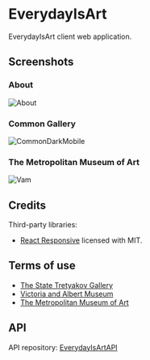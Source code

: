 # EverydayIsArt

EverydayIsArt client web application.

## Screenshots

### About

![About](https://github.com/lebedeva-svetlana/EverydayIsArt/assets/91262515/3f9b96a7-85a4-48a9-a810-5c8623bff7f2)

### Common Gallery

![CommonDarkMobile](https://github.com/lebedeva-svetlana/EverydayIsArt/assets/91262515/e1da2e65-8ea9-4d83-b921-1219f8c9d9dc)

### The Metropolitan Museum of Art

![Vam](https://github.com/lebedeva-svetlana/EverydayIsArt/assets/91262515/4fbbc82e-3d43-4411-8e2d-885032298b00)

## Credits

Third-party libraries:

- [React Responsive](https://github.com/yocontra/react-responsive) licensed with MIT.

## Terms of use

- [The State Tretyakov Gallery](https://www.tretyakovgallery.ru/about/copirith/)
- [Victoria and Albert Museum](https://www.vam.ac.uk/info/va-websites-terms-conditions)
- [The Metropolitan Museum of Art](https://www.metmuseum.org/policies/terms-and-conditions)

## API

API repository: [EverydayIsArtAPI](https://github.com/lebedeva-svetlana/EverydayIsArtAPI)
